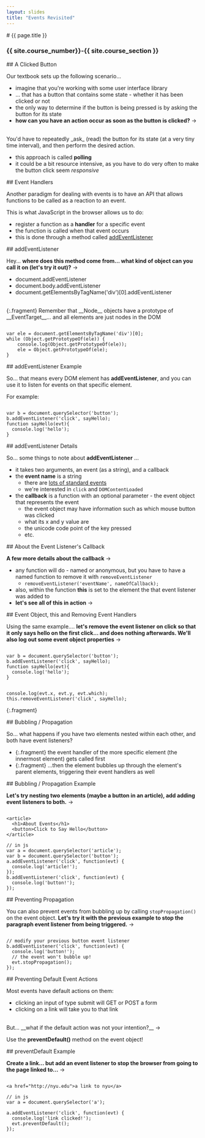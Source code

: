 ```yaml
---
layout: slides
title: "Events Revisited"
---
```


<section markdown="block" class="intro-slide">
# {{ page.title }}

### {{ site.course_number}}-{{ site.course_section }}

<p><small></small></p>
</section>

<section markdown="block">
## A Clicked Button

Our textbook sets up the following scenario...

* imagine that you're working with some user interface library
* ... that has a button that contains some state - whether it has been clicked or not
* the only way to determine if the button is being pressed is by asking the button for its state
* __how can you have an action occur as soon as the button is clicked?__ &rarr;

<br>
You'd have to repeatedly _ask_ (read) the button for its state (at a very tiny time interval), and then perform the desired action.

* this approach is called __polling__
* it could be a bit resource intensive, as you have to do very often to make the button click seem _responsive_

</section>

<section markdown="block">
## Event Handlers

Another paradigm for dealing with events is to have an API that allows functions to be called as a reaction to an event.

This is what JavaScript in the browser allows us to do:

* register a function as a __handler__ for a specific event
* the function is called when that event occurs
* this is done through a method called [addEventListener](https://developer.mozilla.org/en-US/docs/Web/API/EventTarget/addEventListener)

</section>

<section markdown="block">
## addEventListener

Hey... __where does this method come from... what kind of object can you call it on (let's try it out)?__ &rarr;

* document.addEventListener
* document.body.addEventListener
* document.getElementsByTagName('div')[0].addEventListener

<br>
{:.fragment} Remember that __Node__ objects have a prototype of __EventTarget__... and all elements are just nodes in the DOM

<pre><code data-trim contenteditable>
var ele = document.getElementsByTagName('div')[0];
while (Object.getPrototypeOf(ele)) { 
	console.log(Object.getPrototypeOf(ele)); 
	ele = Object.getPrototypeOf(ele);
}
</code></pre>
</section>

<section markdown="block">
## addEventListener Example

So... that means every DOM element has __addEventListener__, and you can use it to listen for events on that specific element.

For example:

<pre><code data-trim contenteditable>
var b = document.querySelector(&#x27;button&#x27;);
b.addEventListener(&#x27;click&#x27;, sayHello);
function sayHello(evt){
  console.log(&#x27;hello&#x27;);
}
</code></pre>
</section>

<section markdown="block">
## addEventListener Details

So... some things to note about __addEventListener__ ...

* it takes two arguments, an event (as a string), and a callback
* the __event name__ is a string
	* there are [lots of standard events](https://developer.mozilla.org/en-US/docs/Web/Events)
	* we're interested in <code>click</code> and <code>DOMContentLoaded</code>
* the __callback__ is a function with an optional parameter - the event object that represents the event
	* the event object may have information such as which mouse button was clicked
	* what its x and y value are
	* the unicode code point of the key pressed
	* etc.
</section>

<section markdown="block">
## About the Event Listener's Callback

__A few more details about the callback__ &rarr;

* any function will do - named or anonymous, but you have to have a named function to remove it with <code>removeEventListener</code>
	* <code>removeEventListener('eventName', nameOfCallback);</code>
* also, within the function __this__ is set to the element the that event listener was added to
* __let's see all of this in action__ &rarr;

</section>

<section markdown="block">
## Event Object, this and Removing Event Handlers

Using the same example.... __let's remove the event listener on click so that it only says hello on the first click... and does nothing afterwards. We'll also log out some event object properties__ &rarr;

<pre><code data-trim contenteditable>
var b = document.querySelector(&#x27;button&#x27;);
b.addEventListener(&#x27;click&#x27;, sayHello);
function sayHello(evt){
  console.log(&#x27;hello&#x27;);
}
</code></pre>

<pre><code data-trim contenteditable>
console.log(evt.x, evt.y, evt.which);
this.removeEventListener('click', sayHello);
</code></pre>
{:.fragment}
</section>

<section markdown="block">
## Bubbling / Propagation

So... what happens if you have two elements nested within each other, and both have event listeners?

* {:.fragment} the event handler of the more specific element (the innermost element) gets called first
* {:.fragment} ...then the element bubbles up through the element's parent elements, triggering their event handlers as well
</section>

<section markdown="block">
## Bubbling / Propagation Example

__Let's try nesting two elements (maybe a button in an article), add adding event listeners to both.__ &rarr;

<pre><code data-trim contenteditable>
&#x3C;article&#x3E;
  &#x3C;h1&#x3E;About Events&#x3C;/h1&#x3E;
  &#x3C;button&#x3E;Click to Say Hello&#x3C;/button&#x3E;
&#x3C;/article&#x3E;

// in js
var a = document.querySelector(&#x27;article&#x27;);  
var b = document.querySelector(&#x27;button&#x27;);
a.addEventListener(&#x27;click&#x27;, function(evt) {
  console.log(&#x27;article!&#x27;);  
});
b.addEventListener(&#x27;click&#x27;, function(evt) {
  console.log(&#x27;button!&#x27;);
});
</code></pre>
</section>

<section markdown="block">
## Preventing Propagation

You can also prevent events from bubbling up by calling <code>stopPropagation()</code> on the event object. __Let's try it with the previous example to stop the paragraph event listener from being triggered.__ &rarr;


<pre><code data-trim contenteditable>
// modify your previous button event listener
b.addEventListener('click', function(evt) {
  console.log('button!');
  // the event won't bubble up!
  evt.stopPropagation();
});
</code></pre>
</section>

<section markdown="block">
## Preventing Default Event Actions

Most events have default actions on them:

* clicking an input of type submit will GET or POST a form
* clicking on a link will take you to that link

<br>
But... __what if the default action was not your intention?__ &rarr;

Use the __preventDefault()__ method on the event object!
</section>

<section markdown="block">
## preventDefault Example

__Create a link... but add an event listener to stop the browser from going to the page linked to...__ &rarr;

<pre><code data-trim contenteditable>
&#x3C;a href=&#x22;http://nyu.edu&#x22;&#x3E;a link to nyu&#x3C;/a&#x3E;

// in js
var a = document.querySelector(&#x27;a&#x27;);  

a.addEventListener(&#x27;click&#x27;, function(evt) {
  console.log(&#x27;link clicked!&#x27;);  
  evt.preventDefault();
});
</code></pre>


</section>
